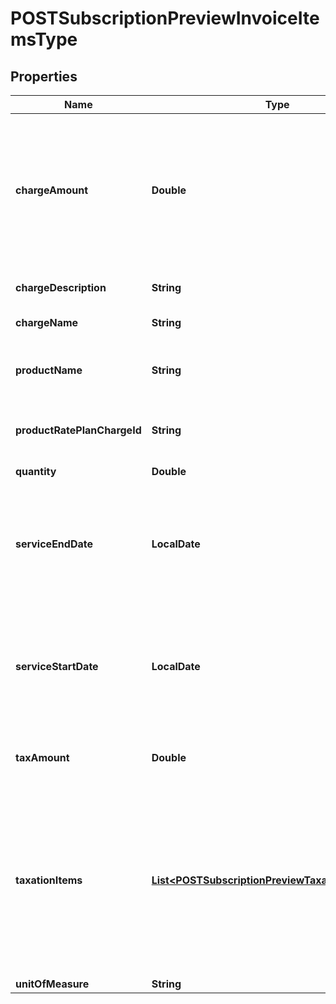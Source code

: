 

# POSTSubscriptionPreviewInvoiceItemsType


## Properties

| Name | Type | Description | Notes |
|------------ | ------------- | ------------- | -------------|
|**chargeAmount** | **Double** | The amount of the charge. This amount doesn&#39;t include taxes unless the charge&#39;s tax mode is inclusive.  |  [optional] |
|**chargeDescription** | **String** | Description of the charge.  |  [optional] |
|**chargeName** | **String** | Name of the charge.  |  [optional] |
|**productName** | **String** | Name of the product associated with this item.  |  [optional] |
|**productRatePlanChargeId** | **String** | ID of the product rate plan charge.  |  [optional] |
|**quantity** | **Double** | Quantity of this item.  |  [optional] |
|**serviceEndDate** | **LocalDate** | End date of the service period for this item, i.e., the last day of the period, as yyyy-mm-dd.  |  [optional] |
|**serviceStartDate** | **LocalDate** | Service start date as yyyy-mm-dd. If the charge is a one-time fee, this is the date of that charge.  |  [optional] |
|**taxAmount** | **Double** | The tax amount of the invoice item.  |  [optional] |
|**taxationItems** | [**List&lt;POSTSubscriptionPreviewTaxationItemsType&gt;**](POSTSubscriptionPreviewTaxationItemsType.md) | List of taxation items. **Note**: This field is only available if you set the &#x60;zuora-version&#x60; request header to &#x60;315.0&#x60; or later [available versions](https://developer.zuora.com/api-references/api/overview/#section/API-Versions/Minor-Version).  |  [optional] |
|**unitOfMeasure** | **String** |  |  [optional] |



